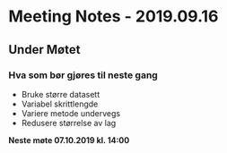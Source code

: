 # Meeting Notes - 2019.09.16

## Under Møtet
### Hva som bør gjøres til neste gang
* Bruke større datasett
* Variabel skrittlengde
* Variere metode undervegs
* Redusere størrelse av lag

__Neste møte 07.10.2019 kl. 14:00__
